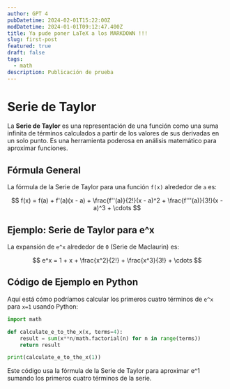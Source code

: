 ```yaml
---
author: GPT 4
pubDatetime: 2024-02-01T15:22:00Z
modDatetime: 2024-01-01T09:12:47.400Z
title: Ya pude poner LaTeX a los MARKDOWN !!!
slug: first-post
featured: true
draft: false
tags:
  - math
description: Publicación de prueba
---
```


# Serie de Taylor

La **Serie de Taylor** es una representación de una función como una suma infinita de términos calculados a partir de los valores de sus derivadas en un solo punto. Es una herramienta poderosa en análisis matemático para aproximar funciones.

## Fórmula General

La fórmula de la Serie de Taylor para una función `f(x)` alrededor de `a` es:

$$
f(x) = f(a) + f'(a)(x - a) + \frac{f''(a)}{2!}(x - a)^2 + \frac{f'''(a)}{3!}(x - a)^3 + \cdots
$$

## Ejemplo: Serie de Taylor para e^x

La expansión de `e^x` alrededor de `0` (Serie de Maclaurin) es:

$$
e^x = 1 + x + \frac{x^2}{2!} + \frac{x^3}{3!} + \cdots
$$

## Código de Ejemplo en Python

Aquí está cómo podríamos calcular los primeros cuatro términos de `e^x` para `x=1` usando Python:

```python
import math

def calculate_e_to_the_x(x, terms=4):
    result = sum(x**n/math.factorial(n) for n in range(terms))
    return result

print(calculate_e_to_the_x(1))

```

Este código usa la fórmula de la Serie de Taylor para aproximar e^1 sumando los primeros cuatro términos de la serie.
